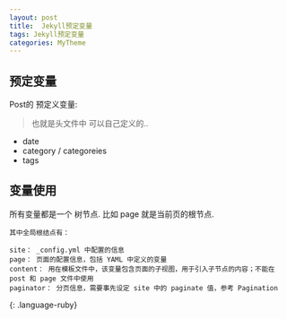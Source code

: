 ```yaml
---
layout: post
title:  Jekyll预定变量
tags: Jekyll预定变量
categories: MyTheme
---
```


## 预定变量
Post的 预定义变量:
> 也就是头文件中 可以自己定义的..
- date
- category / categoreies
- tags




## 变量使用


所有变量都是一个 树节点. 
比如 page 就是当前页的根节点.


~~~
其中全局根结点有：

site： _config.yml 中配置的信息
page： 页面的配置信息，包括 YAML 中定义的变量
content： 用在模板文件中，该变量包含页面的子视图，用于引入子节点的内容；不能在 post 和 page 文件中使用
paginator： 分页信息，需要事先设定 site 中的 paginate 值，参考 Pagination
~~~
{: .language-ruby}


